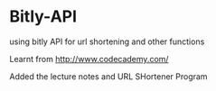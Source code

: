 Bitly-API
=========

using bitly API for url shortening and other functions

Learnt from http://www.codecademy.com/

Added the lecture notes and URL SHortener Program
